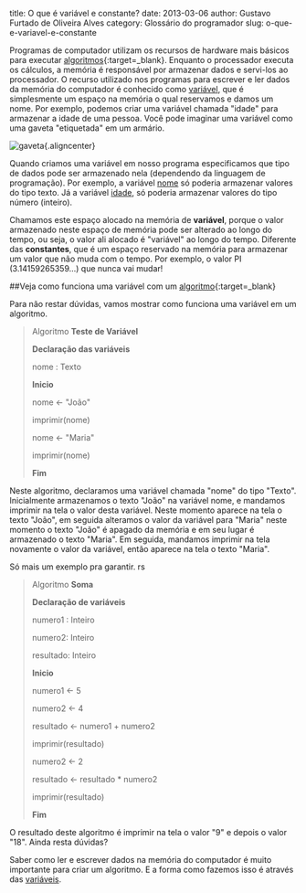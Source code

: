 title: O que é variável e constante?
date: 2013-03-06
author: Gustavo Furtado de Oliveira Alves
category: Glossário do programador
slug: o-que-e-variavel-e-constante

Programas de computador utilizam os recursos de hardware mais básicos
para executar
[algoritmos](http://www.dicasdeprogramacao.com.br/o-que-e-algoritmo/ "O que é Algoritmo?"){:target=\_blank}.
Enquanto o processador executa os cálculos, a memória é responsável por
armazenar dados e servi-los ao processador. O recurso utilizado nos
programas para escrever e ler dados da memória do computador é conhecido
como <span style="text-decoration: underline;">variável</span>, que é
simplesmente um espaço na memória o qual reservamos e damos um nome. Por
exemplo, podemos criar uma variável chamada "idade" para armazenar a
idade de uma pessoa. Você pode imaginar uma variável como uma gaveta
"etiquetada" em um armário.

![gaveta](/images/o-que-e-variavel-e-constante/variável.jpg "Variável - gaveta"){.aligncenter}

Quando criamos uma variável em nosso programa especificamos que tipo de
dados pode ser armazenado nela (dependendo da linguagem de programação).
Por exemplo, a variável <span
style="text-decoration: underline;">nome</span> só poderia armazenar
valores do tipo texto. Já a variável <span
style="text-decoration: underline;">idade</span>, só poderia armazenar
valores do tipo número (inteiro).

Chamamos este espaço alocado na memória de **variável**, porque o valor
armazenado neste espaço de memória pode ser alterado ao longo do tempo,
ou seja, o valor ali alocado é "variável" ao longo do tempo. Diferente
das **constantes**, que é um espaço reservado na memória para armazenar
um valor que não muda com o tempo. Por exemplo, o valor PI
(3.14159265359...) que nunca vai mudar!

##Veja como funciona uma variável com um [algoritmo](http://www.dicasdeprogramacao.com.br/o-que-e-algoritmo/ "O que é Algoritmo?"){:target=\_blank}

Para não restar dúvidas, vamos mostrar como funciona uma variável em um
algoritmo.

> Algoritmo **Teste de Variável**
>
> **Declaração das variáveis**
>
> nome : Texto
>
> **Inicio**
>
> nome &lt;- "João"
>
> imprimir(nome)
>
> nome &lt;- "Maria"
>
> imprimir(nome)
>
> **Fim**

Neste algoritmo, declaramos uma variável chamada "nome" do tipo "Texto".
Inicialmente armazenamos o texto "João" na variável nome, e mandamos
imprimir na tela o valor desta variável. Neste momento aparece na tela o
texto "João", em seguida alteramos o valor da variável para "Maria"
neste momento o texto "João" é apagado da memória e em seu lugar é
armazenado o texto "Maria". Em seguida, mandamos imprimir na tela
novamente o valor da variável, então aparece na tela o texto "Maria".

Só mais um exemplo pra garantir. rs

> Algoritmo **Soma**
>
> **Declaração de variáveis**
>
> numero1 : Inteiro
>
> numero2: Inteiro
>
> resultado: Inteiro
>
> **Inicio**
>
> numero1 &lt;- 5
>
> numero2 &lt;- 4
>
> resultado &lt;- numero1 + numero2
>
> imprimir(resultado)
>
> numero2 &lt;- 2
>
> resultado &lt;- resultado \* numero2
>
> imprimir(resultado)
>
> **Fim**

O resultado deste algoritmo é imprimir na tela o valor "9" e depois o
valor "18". Ainda resta dúvidas?

Saber como ler e escrever dados na memória do computador é muito
importante para criar um algoritmo. E a forma como fazemos isso é
através das <span style="text-decoration: underline;">variáveis</span>.
